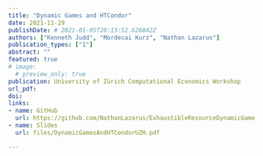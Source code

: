 ```yaml
---
title: "Dynamic Games and HTCondor"
date: 2021-11-29
publishDate: # 2021-01-05T20:13:52.626042Z
authors: ["Kenneth Judd", "Mordecai Kurz", "Nathan Lazarus"]
publication_types: ["1"]
abstract: ""
featured: true
# image:
  # preview_only: true
publication: University of Zürich Computational Economics Workshop
url_pdf: 
doi:
links: 
- name: GitHub
  url: https://github.com/NathanLazarus/ExhaustibleResourceDynamicGame
- name: Slides
  url: files/DynamicGamesAndHTCondorUZH.pdf

---
```



